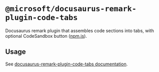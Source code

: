 # `@microsoft/docusaurus-remark-plugin-code-tabs`

Docusaurus remark plugin that assembles code sections into tabs, with optional CodeSandbox button ([npm.js](https://www.npmjs.com/package/@microsoft/docusaurus-remark-plugin-code-tabs)).

## Usage

See [docusaurus-remark-plugin-code-tabs documentation](https://microsoft.github.io/docusaurus-plugins/docs/plugins/docusaurus-remark-plugin-code-tabs).
